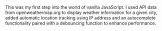 
  
This was my first step into the world of vanilla JavaScript. I used API data from openweathermap.org to display weather information for a given city, added automatic location tracking using IP address and an autocomplete functionality paired with a debouncing function to enhance performance.
